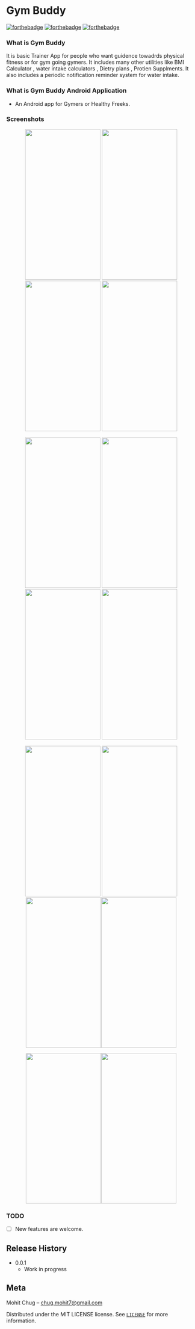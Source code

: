 # Gym Buddy
[![forthebadge](http://forthebadge.com/images/badges/built-for-android.svg)](http://forthebadge.com)
[![forthebadge](http://forthebadge.com/images/badges/built-by-developers.svg)](http://forthebadge.com)
[![forthebadge](http://forthebadge.com/images/badges/check-it-out.svg)](http://forthebadge.com)

### What is Gym Buddy
It is basic Trainer App for people who want guidence towadrds physical fitness or for gym going gymers. It includes many other utilities like BMI Calculator , water intake calculators , Dietry plans , Protien Supplments. It also includes a periodic notification reminder system for water intake.

### What is Gym Buddy Android Application
- An Android app for Gymers or Healthy Freeks. 

### Screenshots

<p align="center">
<img src="Screenshots/one.png" height = "400" width="200"> <img src="Screenshots/two.png" height = "400" width="200"> <img src="Screenshots/three.png" height = "400" width="200"> <img src="Screenshots/four.png" height = "400" width="200">
</p>

<p align="center">
<img src="Screenshots/five.png" height = "400" width="200"> <img src="Screenshots/six.png" height = "400" width="200"> <img src="Screenshots/seven.png" height = "400" width="200"> <img src="Screenshots/eight.png" height = "400" width="200">
</p>

<p align="center">
<img src="Screenshots/nine.png" height = "400" width="200"> <img src="Screenshots/ten.png" height = "400" width="200">
    <img src="Screenshots/eleven.png" height = "400" width="200"><img src="Screenshots/twelve.png" height = "400" width="200">
</p>
<p align="center">
 <img src="Screenshots/therteen.png" height = "400" width="200"><img src="Screenshots/forteen.png" height = "400" width="200">   
</p>
	
### TODO
- [ ] New features are welcome.

## Release History

* 0.0.1
    * Work in progress


## Meta

Mohit Chug – chug.mohit7@gmail.com

Distributed under the MIT LICENSE license. See [``LICENSE``](https://github.com/anandwana001/Tech-Jalsa/blob/master/LICENSE) for more information.

